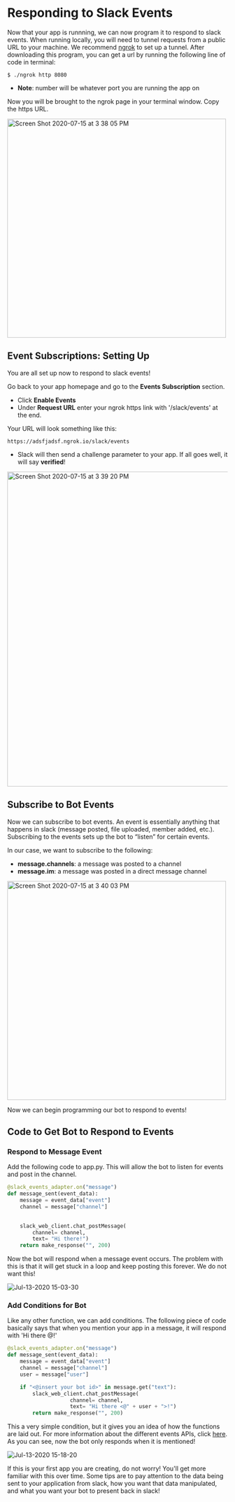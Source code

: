# Responding to Slack Events
Now that your app is runnning, we can now program it to respond to slack events. When running locally, you will need to tunnel requests from a public URL to your machine. We recommend [ngrok](https://ngrok.com/) to set up a tunnel. After downloading this program, you can get a url by running the following line of code in terminal:

```
$ ./ngrok http 8080
```
- **Note**: number will be whatever port you are running the app on

Now you will be brought to the ngrok page in your terminal window. Copy the https URL.

<img width="500" alt="Screen Shot 2020-07-15 at 3 38 05 PM" src="https://user-images.githubusercontent.com/66278476/87588171-3477d100-c6b1-11ea-9fd6-853018a82d41.png">

## Event Subscriptions: Setting Up
You are all set up now to respond to slack events! 

Go back to your app homepage and go to the **Events Subscription** section. 
- Click **Enable Events**
- Under **Request URL** enter your ngrok https link with '/slack/events' at the end.

Your URL will look something like this:
```
https://adsfjadsf.ngrok.io/slack/events
```

- Slack will then send a challenge parameter to your app. If all goes well, it will say **verified**!

<img width="719" alt="Screen Shot 2020-07-15 at 3 39 20 PM" src="https://user-images.githubusercontent.com/66278476/87588286-612be880-c6b1-11ea-92ac-d640b3bab7f9.png">

## Subscribe to Bot Events

Now we can subscribe to bot events. An event is essentially anything that happens in slack (message posted, file uploaded, member added, etc.). Subscribing to the events sets up the bot to “listen” for certain events. 

In our case, we want to subscribe to the following:
- **message.channels**: a message was posted to a channel
- **message.im**: a message was posted in a direct message channel

<img width="500" alt="Screen Shot 2020-07-15 at 3 40 03 PM" src="https://user-images.githubusercontent.com/66278476/87588344-7c96f380-c6b1-11ea-94f4-6b9765db6821.png">

Now we can begin programming our bot to respond to events!

## Code to Get Bot to Respond to Events

### Respond to Message Event
Add the following code to app.py. This will allow the bot to listen for events and post in the channel.

```Python
@slack_events_adapter.on("message")
def message_sent(event_data):
    message = event_data["event"]
    channel = message["channel"]

  
    slack_web_client.chat_postMessage(
        channel= channel,
        text= "Hi there!")
    return make_response("", 200)
```

Now the bot will respond when a message event occurs. The problem with this is that it will get stuck in a loop and keep posting this forever. We do not want this!

![Jul-13-2020 15-03-30](https://user-images.githubusercontent.com/66278476/87588603-f0390080-c6b1-11ea-8dd2-711deb2b2618.gif)

### Add Conditions for Bot

Like any other function, we can add conditions. The following piece of code basically says that when you mention your app in a message, it will respond with 'Hi there @<your name>!'

```Python
@slack_events_adapter.on("message")
def message_sent(event_data):
    message = event_data["event"]
    channel = message["channel"]
    user = message["user"]

    if "<@insert your bot id>" in message.get("text"):
        slack_web_client.chat_postMessage(
                    channel= channel,
                    text= "Hi there <@" + user + ">!")
        return make_response("", 200)
```

This a very simple condition, but it gives you an idea of how the functions are laid out. For more information about the different events APIs, click [here](https://api.slack.com/methods). As you can see, now the bot only responds when it is mentioned!

![Jul-13-2020 15-18-20](https://user-images.githubusercontent.com/66278476/87588876-6473a400-c6b2-11ea-8b94-79cad7424ddc.gif)

If this is your first app you are creating, do not worry! You'll get more familiar with this over time. Some tips are to pay attention to the data being sent to your application from slack, how you want that data manipulated, and what you want your bot to present back in slack!
